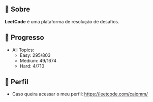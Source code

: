 ## 📌 Sobre

**LeetCode** é uma plataforma de resolução de desafios.

## 🚀 Progresso

- All Topics:
  - Easy: 295/803
  - Medium: 49/1674
  - Hard: 4/710
  
## 🙂 Perfil

- Caso queira acessar o meu perfil: <https://leetcode.com/caiomm/>
